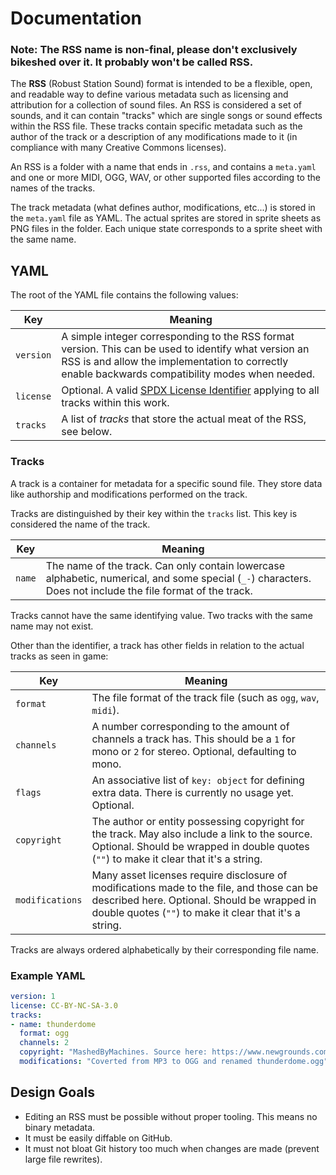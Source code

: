 # Documentation

### Note: The RSS name is non-final, please don't exclusively bikeshed over it. It probably won't be called RSS.

The **RSS** (Robust Station Sound) format is intended to be a flexible, open, and readable way <!--Insert more marketing bull that sounds good here!--> to define various metadata such as licensing and attribution for a collection of sound files. An RSS is considered a set of sounds, and it can contain "tracks" which are single songs or sound effects within the RSS file. These tracks contain specific metadata such as the author of the track or a description of any modifications made to it (in compliance with many Creative Commons licenses).

An RSS is a folder with a name that ends in `.rss`, and contains a `meta.yaml` and one or more MIDI, OGG, WAV, or other supported files according to the names of the tracks.

The track metadata (what defines author, modifications, etc...) is stored in the `meta.yaml` file as YAML. The actual sprites are stored in sprite sheets as PNG files in the folder. Each unique state corresponds to a sprite sheet with the same name.

## YAML

The root of the YAML file contains the following values:

Key | Meaning
--- | -------
`version` | A simple integer corresponding to the RSS format version. This can be used to identify what version an RSS is and allow the implementation to correctly enable backwards compatibility modes when needed.
`license` | Optional. A valid [SPDX License Identifier](https://spdx.org/licenses/) applying to all tracks within this work.
`tracks` | A list of _tracks_ that store the actual meat of the RSS, see below.

### Tracks

A track is a container for metadata for a specific sound file. They store data like authorship and modifications performed on the track.

Tracks are distinguished by their key within the `tracks` list. This key is considered the name of the track.

Key | Meaning
--- | -------
`name` | The name of the track. Can only contain lowercase alphabetic, numerical, and some special (`_-`) characters. Does not include the file format of the track.

Tracks cannot have the same identifying value. Two tracks with the same name may not exist.

Other than the identifier, a track has other fields in relation to the actual tracks as seen in game:

Key | Meaning
--- | -------
`format` | The file format of the track file (such as `ogg`, `wav`, `midi`).
`channels` | A number corresponding to the amount of channels a track has. This should be a `1` for mono or `2` for stereo. Optional, defaulting to mono.
`flags` | An associative list of `key: object` for defining extra data. There is currently no usage yet. Optional.
`copyright` | The author or entity possessing copyright for the track. May also include a link to the source. Optional. Should be wrapped in double quotes (`""`) to make it clear that it's a string.
`modifications` | Many asset licenses require disclosure of modifications made to the file, and those can be described here. Optional. Should be wrapped in double quotes (`""`) to make it clear that it's a string.

Tracks are always ordered alphabetically by their corresponding file name.

### Example YAML

```yaml
version: 1
license: CC-BY-NC-SA-3.0
tracks:
- name: thunderdome
  format: ogg
  channels: 2
  copyright: "MashedByMachines. Source here: https://www.newgrounds.com/audio/listen/312622"
  modifications: "Coverted from MP3 to OGG and renamed thunderdome.ogg"
```

## Design Goals

* Editing an RSS must be possible without proper tooling. This means no binary metadata.
* It must be easily diffable on GitHub.
* It must not bloat Git history too much when changes are made (prevent large file rewrites).